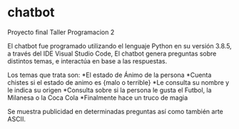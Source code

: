# chatbot
Proyecto final Taller Programacion 2

El chatbot fue programado utilizando el lenguaje Python en su versión 3.8.5, a través del IDE Visual Studio Code, El chatbot genera preguntas sobre distintos temas, e interactúa en base a las respuestas.

Los temas que trata son:
*El estado de Ánimo de la persona
*Cuenta chistes si el estado de animo es {malo o terrible}
*Le consulta su nombre y le indica su origen
*Consulta sobre si la persona le gusta el Futbol, la Milanesa o la Coca Cola
*Finalmente hace un truco de magia

Se muestra publicidad en determinadas preguntas así como también arte ASCII.
